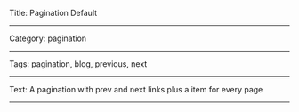 Title: Pagination Default

----

Category: pagination

----

Tags: pagination, blog, previous, next

----

Text: A pagination with prev and next links plus a item for every page

----
